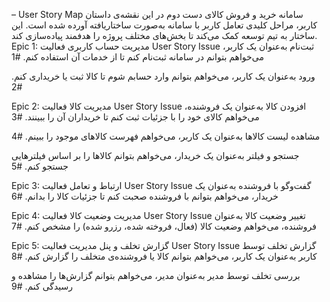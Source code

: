 – User Story Map  سامانه خرید و فروش کالای دست دوم
در این نقشه‌ی داستان کاربر، مراحل کلیدی تعامل کاربر با سامانه به‌صورت ساختاریافته آورده شده است. این ساختار به تیم توسعه کمک می‌کند تا بخش‌های مختلف پروژه را هدفمند پیاده‌سازی کند.
Epic 1: 
مدیریت حساب کاربری
فعالیت	User Story	Issue
ثبت‌نام	به‌عنوان یک کاربر، می‌خواهم بتوانم در سامانه ثبت‌نام کنم تا از خدمات آن استفاده کنم.	#1

ورود	به‌عنوان یک کاربر، می‌خواهم بتوانم وارد حسابم شوم تا کالا ثبت یا خریداری کنم.	#2


Epic 2: 
مدیریت کالا
فعالیت	User Story	Issue
افزودن کالا	به‌عنوان یک فروشنده، می‌خواهم کالای خود را با جزئیات ثبت کنم تا خریداران آن را ببینند.	#3

مشاهده لیست کالاها	به‌عنوان یک کاربر، می‌خواهم فهرست کالاهای موجود را ببینم.	#4

جستجو و فیلتر	به‌عنوان یک خریدار، می‌خواهم بتوانم کالاها را بر اساس فیلترهایی جستجو کنم.	#5



Epic 3: 
ارتباط و تعامل
فعالیت	User Story	Issue
گفت‌وگو با فروشنده	به‌عنوان یک خریدار، می‌خواهم بتوانم با فروشنده صحبت کنم تا جزئیات کالا را بدانم.	#6


Epic 4: 
مدیریت وضعیت کالا
فعالیت	User Story	Issue
تغییر وضعیت کالا	به‌عنوان فروشنده، می‌خواهم وضعیت کالا (فعال، فروخته شده، رزرو شده) را مشخص کنم.	#7

Epic 5: 
گزارش تخلف و پنل مدیریت
فعالیت	User Story	Issue
گزارش تخلف توسط کاربر	به‌عنوان یک کاربر، می‌خواهم بتوانم کالا یا فروشنده‌ی متخلف را گزارش کنم.	#8

بررسی تخلف توسط مدیر	به‌عنوان مدیر، می‌خواهم بتوانم گزارش‌ها را مشاهده و رسیدگی کنم.	#9



